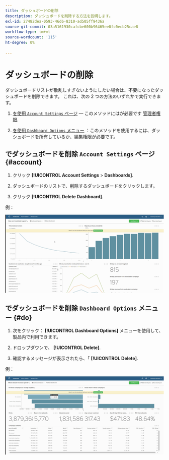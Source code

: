 ```yaml
---
title: ダッシュボードの削除
description: ダッシュボードを削除する方法を説明します。
exl-id: 27482dea-0593-46d6-8310-ad505ff9436a
source-git-commit: 03a5161930cafcbe600b96465ee0fc0ecb25cae8
workflow-type: tm+mt
source-wordcount: '115'
ht-degree: 0%

---
```


# ダッシュボードの削除

ダッシュボードリストが散乱しすぎないようにしたい場合は、不要になったダッシュボードを削除できます。 これは、次の 2 つの方法のいずれかで実行できます。

1. [を使用 `Account Settings` ページ](#account)  — このメソッドにはが必要です [管理者権限](../../administrator/user-management/user-management.md).

1. [を使用 `Dashboard Options` メニュー](#do) ：このメソッドを使用するには、ダッシュボードを所有しているか、編集権限が必要です。

## でダッシュボードを削除 `Account Settings` ページ {#account}

1. クリック **[!UICONTROL Account Settings** > **Dashboards]**.

1. ダッシュボードのリストで、削除するダッシュボードをクリックします。

1. クリック **[!UICONTROL Delete Dashboard]**.

例：

![ダッシュボードを削除](../../assets/deleting_dash.gif)<!--{: width="703" height="346"}-->

## でダッシュボードを削除 `Dashboard Options` メニュー {#do}

1. 次をクリック： **[!UICONTROL Dashboard Options]** メニューを使用して、製品内で利用できます。

1. ドロップダウンで、 **[!UICONTROL Delete]**.

1. 確認するメッセージが表示されたら、「 **[!UICONTROL Delete]**.

例：

![ダッシュボードを削除](../../assets/deleting_dash_2.gif)<!--{: width="703" height="347"}-->
